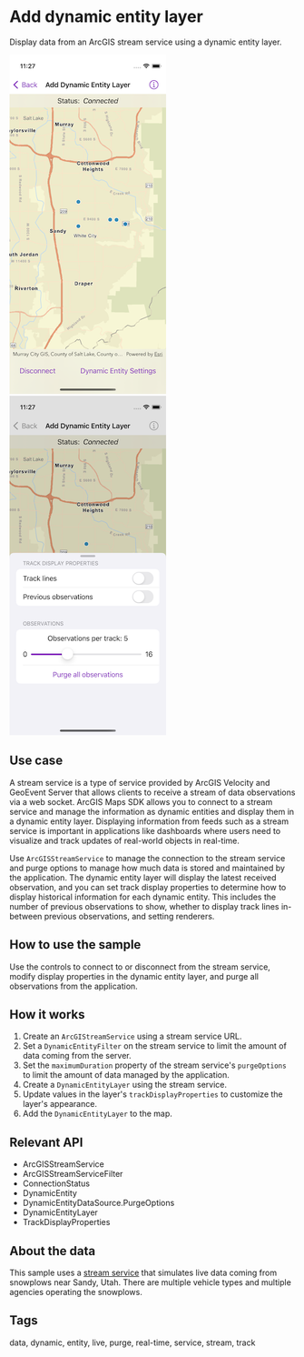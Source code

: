 # Add dynamic entity layer

Display data from an ArcGIS stream service using a dynamic entity layer.

![Image of add dynamic entity layer](add-dynamic-entity-layer.png)
![Image of add dynamic entity layer settings](add-dynamic-entity-layer-settings.png)

## Use case

A stream service is a type of service provided by ArcGIS Velocity and GeoEvent Server that allows clients to receive a stream of data observations via a web socket. ArcGIS Maps SDK allows you to connect to a stream service and manage the information as dynamic entities and display them in a dynamic entity layer. Displaying information from feeds such as a stream service is important in applications like dashboards where users need to visualize and track updates of real-world objects in real-time.

Use `ArcGISStreamService` to manage the connection to the stream service and purge options to manage how much data is stored and maintained by the application. The dynamic entity layer will display the latest received observation, and you can set track display properties to determine how to display historical information for each dynamic entity. This includes the number of previous observations to show, whether to display track lines in-between previous observations, and setting renderers.

## How to use the sample

Use the controls to connect to or disconnect from the stream service, modify display properties in the dynamic entity layer, and purge all observations from the application.

## How it works

1. Create an `ArcGIStreamService` using a stream service URL.
2. Set a `DynamicEntityFilter` on the stream service to limit the amount of data coming from the server.
3. Set the `maximumDuration` property of the stream service's `purgeOptions` to limit the amount of data managed by the application.
4. Create a `DynamicEntityLayer` using the stream service.
5. Update values in the layer's `trackDisplayProperties` to customize the layer's appearance.
6. Add the `DynamicEntityLayer` to the map.

## Relevant API

* ArcGISStreamService
* ArcGISStreamServiceFilter
* ConnectionStatus
* DynamicEntity
* DynamicEntityDataSource.PurgeOptions
* DynamicEntityLayer
* TrackDisplayProperties

## About the data

This sample uses a [stream service](https://realtimegis2016.esri.com:6443/arcgis/rest/services/SandyVehicles/StreamServer) that simulates live data coming from snowplows near Sandy, Utah. There are multiple vehicle types and multiple agencies operating the snowplows.

## Tags

data, dynamic, entity, live, purge, real-time, service, stream, track
